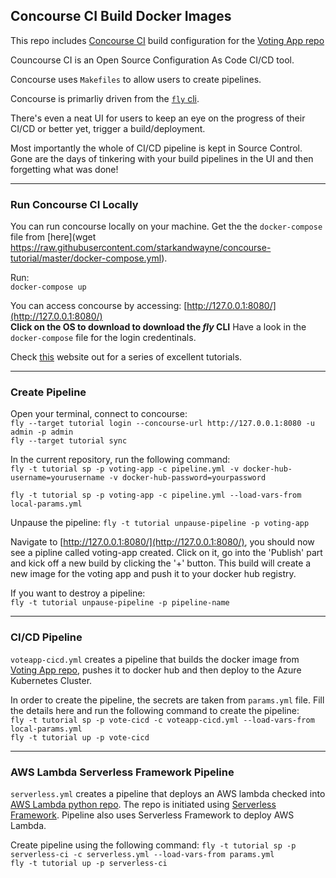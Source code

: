 ## Concourse CI Build Docker Images

This repo includes [Concourse CI](https://concourse-ci.org/) build configuration for the [Voting App repo](https://github.com/salmaniqbal/azure-voting-app-redis)

Councourse CI is an Open Source Configuration As Code CI/CD tool.  

Concourse uses `Makefiles` to allow users to create pipelines.

Concourse is primarliy driven from the [`fly` cli](https://concourse-ci.org/fly.html).

There's even a neat UI for users to keep an eye on the progress of their CI/CD or better yet, trigger a build/deployment.

Most importantly the whole of CI/CD pipeline is kept in Source Control. Gone are the days of tinkering with your build pipelines in the UI and then forgetting what was done!

---
### Run Concourse CI Locally

You can run concourse locally on your machine. Get the the `docker-compose` file from [here](wget https://raw.githubusercontent.com/starkandwayne/concourse-tutorial/master/docker-compose.yml).

Run:  
`docker-compose up`

You can access concourse by accessing: [http://127.0.0.1:8080/](http://127.0.0.1:8080/)  
__Click on the OS to download to download the *fly* CLI__
Have a look in the `docker-compose` file for the login credentinals.

Check [this](https://concoursetutorial.com/) website out for a series of excellent tutorials.

---
### Create Pipeline

Open your terminal, connect to concourse:  
`fly --target tutorial login --concourse-url http://127.0.0.1:8080 -u admin -p admin`  
`fly --target tutorial sync`

In the current repository, run the following command:  
`fly -t tutorial sp -p voting-app -c pipeline.yml -v docker-hub-username=yourusername -v docker-hub-password=yourpassword`

`fly -t tutorial sp -p voting-app -c pipeline.yml --load-vars-from local-params.yml`

Unpause the pipeline:
`fly -t tutorial unpause-pipeline -p voting-app`

Navigate to [http://127.0.0.1:8080/](http://127.0.0.1:8080/), you should now see a pipline called voting-app created. Click on it, go into the 'Publish' part and kick off a new build by clicking the '+' button. This build will create a new image for the voting app and push it to your docker hub registry.


If you want to destroy a pipeline:  
`fly -t tutorial unpause-pipeline -p pipeline-name`

---
### CI/CD Pipeline

`voteapp-cicd.yml` creates a pipeline that builds the docker image from [Voting App repo](https://github.com/salmaniqbal/azure-voting-app-redis), pushes it to docker hub and then deploy to the Azure Kubernetes Cluster.

In order to create the pipeline, the secrets are taken from `params.yml` file. Fill the details here and run the following command to create the pipeline:  
`fly -t tutorial sp -p vote-cicd -c voteapp-cicd.yml --load-vars-from local-params.yml`  
`fly -t tutorial up -p vote-cicd`

---
### AWS Lambda Serverless Framework Pipeline

`serverless.yml` creates a pipeline that deploys an AWS lambda checked into [AWS Lambda python repo](https://github.com/salmaniqbal/python-serverless.git). The repo is initiated using [Serverless Framework](https://serverless.com/). Pipeline also uses Serverless Framework to deploy AWS Lambda.

Create pipeline using the following command:
`fly -t tutorial sp -p serverless-ci -c serverless.yml --load-vars-from params.yml`  
`fly -t tutorial up -p serverless-ci`